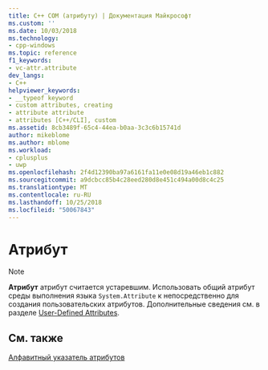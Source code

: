```yaml
---
title: C++ COM (атрибуту) | Документация Майкрософт
ms.custom: ''
ms.date: 10/03/2018
ms.technology:
- cpp-windows
ms.topic: reference
f1_keywords:
- vc-attr.attribute
dev_langs:
- C++
helpviewer_keywords:
- __typeof keyword
- custom attributes, creating
- attribute attribute
- attributes [C++/CLI], custom
ms.assetid: 8cb3489f-65c4-44ea-b0aa-3c3c6b15741d
author: mikeblome
ms.author: mblome
ms.workload:
- cplusplus
- uwp
ms.openlocfilehash: 2f4d12390ba97a6161fa11e0e08d19a46eb1c882
ms.sourcegitcommit: a9dcbcc85b4c28eed280d8e451c494a00d8c4c25
ms.translationtype: MT
ms.contentlocale: ru-RU
ms.lasthandoff: 10/25/2018
ms.locfileid: "50067843"
---
```

# <a name="attribute"></a>Атрибут

> [!NOTE]
> **Атрибут** атрибут считается устаревшим.  Использовать общий атрибут среды выполнения языка `System.Attribute` к непосредственно для создания пользовательских атрибутов. Дополнительные сведения см. в разделе [User-Defined Attributes](../user-defined-attributes-cpp-component-extensions.md).

## <a name="see-also"></a>См. также

[Алфавитный указатель атрибутов](attributes-alphabetical-reference.md)

